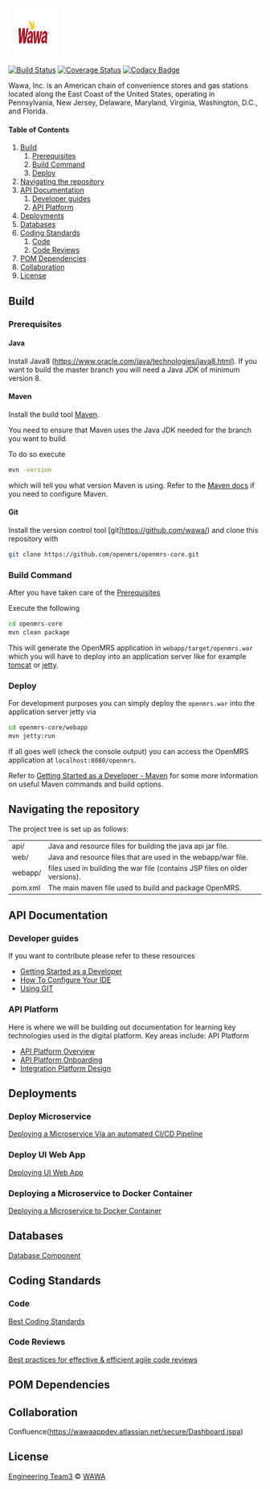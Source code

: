 <img src="images/wawa.jpg" width="100" height="100"/>

[![Build Status](https://travis-ci.org/openmrs/openmrs-core.svg?branch=master)](https://travis-ci.org/openmrs/openmrs-core) [![Coverage Status](https://coveralls.io/repos/github/openmrs/openmrs-core/badge.svg?branch=master)](https://coveralls.io/github/openmrs/openmrs-core?branch=master) [![Codacy Badge](https://api.codacy.com/project/badge/Grade/a51303ee46c34775a7c31c8d6016da6b)](https://www.codacy.com/app/openmrs/openmrs-core?utm_source=github.com&amp;utm_medium=referral&amp;utm_content=openmrs/openmrs-core&amp;utm_campaign=Badge_Grade)

Wawa, Inc. is an American chain of convenience stores and gas stations located along the East Coast of the United States, operating in Pennsylvania, New Jersey, Delaware, Maryland, Virginia, Washington, D.C., and Florida.

#### Table of Contents

1. [Build](#build)
   1. [Prerequisites](#prerequisites)
   2. [Build Command](#build-command)
   3. [Deploy](#deploy)
2. [Navigating the repository](#navigating-the-repository)
3. [API Documentation](#API-Documentation)
   1. [Developer guides](#developer-guides)
   2. [API Platform](#API-Platform)
5. [Deployments](#Deployments)
6. [Databases](#Databases)
7. [Coding Standards](#Coding-Standards)
   1. [Code](#code)
   2. [Code Reviews](#code-reviews)
8. [POM Dependencies](#POM-Dependencies)
9. [Collaboration](#Collaboration)
10. [License](#license)

## Build

### Prerequisites

#### Java

Install Java8 (https://www.oracle.com/java/technologies/java8.html).
If you want to build the master branch you will need a Java JDK of minimum version 8.

#### Maven

Install the build tool [Maven](https://maven.apache.org/).

You need to ensure that Maven uses the Java JDK needed for the branch you want to build.

To do so execute

```bash
mvn -version
```

which will tell you what version Maven is using. Refer to the [Maven docs](https://maven.apache.org/configure.html) if you need to configure Maven.

#### Git

Install the version control tool [git]https://github.com/wawa/) and clone this repository with

```bash
git clone https://github.com/openmrs/openmrs-core.git
```

### Build Command

After you have taken care of the [Prerequisites](#prerequisites)

Execute the following

```bash
cd openmrs-core
mvn clean package
```

This will generate the OpenMRS application in `webapp/target/openmrs.war` which you will have to deploy into an application server like for example [tomcat](https://tomcat.apache.org/) or [jetty](http://www.eclipse.org/jetty/).

### Deploy

For development purposes you can simply deploy the `openmrs.war` into the application server jetty via

```bash
cd openmrs-core/webapp
mvn jetty:run
```

If all goes well (check the console output) you can access the OpenMRS application at `localhost:8080/openmrs`.

Refer to [Getting Started as a Developer - Maven](https://wiki.openmrs.org/display/docs/Maven) for some more information
on useful Maven commands and build options.

## Navigating the repository

The project tree is set up as follows:

<table>
 <tr>
  <td>api/</td>
  <td>Java and resource files for building the java api jar file.</td>
 </tr>
 <tr>
  <td>web/</td>
  <td>Java and resource files that are used in the webapp/war file.</td>
 </tr>
 <tr>
  <td>webapp/</td>
  <td>files used in building the war file (contains JSP files on older versions).</td>
 </tr>
 <tr>
  <td>pom.xml</td>
  <td>The main maven file used to build and package OpenMRS.</td>
 </tr>  
</table>


## API Documentation

### Developer guides

If you want to contribute please refer to these resources

* [Getting Started as a Developer](https://developer.github.com/v3/guides/getting-started/)
* [How To Configure Your IDE](https://wiki.openmrs.org/display/docs/How-To+Setup+And+Use+Your+IDE)
* [Using GIT](https://docs.github.com/en/github/using-git)

### API Platform

Here is where we will be building out documentation for learning key technologies used in the digital platform.  Key areas include:
API Platform
* [API Platform Overview](https://wawaappdev.atlassian.net/wiki/spaces/KM/pages/212926824/API+Platform+Overview)
* [API Platform Onboarding](https://wawaappdev.atlassian.net/wiki/spaces/KM/pages/328799337/API+Platform+Onboarding)
* [Integration Platform Design](https://wawaappdev.atlassian.net/wiki/spaces/KM/pages/344495079/Integration+Platform+Design)

## Deployments

### Deploy Microservice

[Deploying a Microservice Via an automated CI/CD Pipeline](https://wawaappdev.atlassian.net/wiki/spaces/EE/pages/659751676/SBB+-+BE+Deploy+Microservice)

### Deploy UI Web App
[Deploying UI Web App](https://wawaappdev.atlassian.net/wiki/spaces/EE/pages/660046657/SBB+-+FE+Deploy+UI+Web+App)

### Deploying a Microservice to Docker Container
[Deploying a Microservice to Docker Container](https://www.javainuse.com/devOps/docker/docker-jar)

## Databases
[Database Component](https://wawaappdev.atlassian.net/wiki/spaces/EE/pages/662143302/Databases)

## Coding Standards

### Code

[Best Coding Standards](https://google.github.io/styleguide/javaguide.html)

### Code Reviews

[Best practices for effective & efficient agile code reviews](https://queue-it.com/blog/agile-code-review-best-practices/)

## POM Dependencies


## Collaboration

Confluence(https://wawaappdev.atlassian.net/secure/Dashboard.jspa)

## License

[Engineering Team3](https://wawaappdev.atlassian.net/secure/RapidBoard.jspa?rapidView=280&projectKey=EN3) © [WAWA](https://www.wawa.com/)

